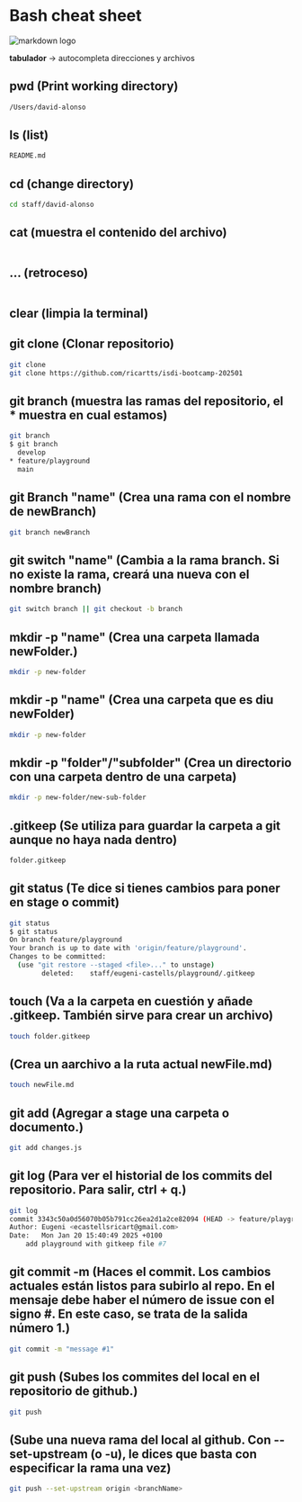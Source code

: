 # Bash cheat sheet

![markdown logo](https://blogs.upm.es/estudiaciencia/wp-content/uploads/sites/643/2020/04/bash-1024x614.jpg)

**tabulador** -> autocompleta direcciones y archivos

## pwd (Print working directory)
```sh
/Users/david-alonso
```
## ls (list)
```sh
README.md
```
## cd (change directory)
```sh 
cd staff/david-alonso
```
## cat (muestra el contenido del archivo)
```sh

```
## ... (retroceso)
```sh 
```

## clear (limpia la terminal)

## git clone (Clonar repositorio)
```sh
git clone
git clone https://github.com/ricartts/isdi-bootcamp-202501
```
## git branch (muestra las ramas del repositorio, el * muestra en cual estamos)
```sh
git branch
$ git branch
  develop
* feature/playground
  main
```

## git Branch "name" (Crea una rama con el nombre de newBranch)
```sh
git branch newBranch
```
## git switch "name" (Cambia a la rama branch. Si no existe la rama, creará una nueva con el nombre branch)
```sh
git switch branch || git checkout -b branch
```

## mkdir -p "name" (Crea una carpeta llamada newFolder.)
```sh
mkdir -p new-folder
```

## mkdir -p "name" (Crea una carpeta que es diu newFolder)
```sh
mkdir -p new-folder
```

## mkdir -p "folder"/"subfolder" (Crea un directorio con una carpeta dentro de una carpeta)
```sh
mkdir -p new-folder/new-sub-folder
```

## .gitkeep (Se utiliza para guardar la carpeta a git aunque no haya nada dentro)
```sh
folder.gitkeep
```

## git status (Te dice si tienes cambios para poner en stage o commit)
```sh
git status
$ git status
On branch feature/playground
Your branch is up to date with 'origin/feature/playground'.
Changes to be committed:
  (use "git restore --staged <file>..." to unstage)
        deleted:    staff/eugeni-castells/playground/.gitkeep
```

## touch (Va a la carpeta en cuestión y añade .gitkeep. También sirve para crear un archivo)
```sh
touch folder.gitkeep
```
## (Crea un aarchivo a la ruta actual newFile.md)

```sh
touch newFile.md
```

## git add (Agregar a stage una carpeta o documento.)
```sh
git add changes.js
```

## git log (Para ver el historial de los commits del repositorio. Para salir, ctrl + q.)
```sh
git log
commit 3343c50a0d56070b05b791cc26ea2d1a2ce82094 (HEAD -> feature/playground, origin/feature/playground)
Author: Eugeni <ecastellsricart@gmail.com>
Date:   Mon Jan 20 15:40:49 2025 +0100
    add playground with gitkeep file #7
```

## git commit -m (Haces el commit. Los cambios actuales están listos para subirlo al repo. En el mensaje debe haber el número de issue con el signo #. En este caso, se trata de la salida número 1.)
```sh
git commit -m "message #1"
```

## git push (Subes los commites del local en el repositorio de github.)
```sh
git push
```
## (Sube una nueva rama del local al github. Con --set-upstream (o -u), le dices que basta con especificar la rama una vez)
```sh
git push --set-upstream origin <branchName>
```







